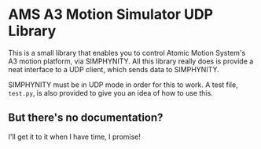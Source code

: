 
# AMS A3 Motion Simulator UDP Library
This is a small library that enables you to control Atomic Motion System's A3 motion platform, via SIMPHYNITY. All this library really does is provide a neat interface to a UDP client, which sends data to SIMPHYNITY.

SIMPHYNITY must be in UDP mode in order for this to work. A test file, `test.py`, is also provided to give you an idea of how to use this.

## But there's no documentation?
I'll get it to it when I have time, I promise!